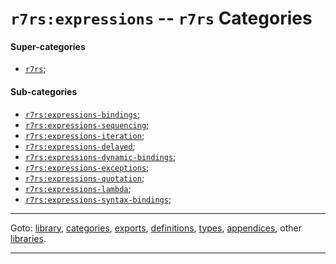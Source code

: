 

<a id='category__r7rs__r7rs_3a_expressions'></a>

# `r7rs:expressions` -- `r7rs` Categories


<a id='category__r7rs__r7rs_3a_expressions__super-categories'></a>

#### Super-categories

 * [`r7rs`](../../r7rs/categories/r7rs.md#category__r7rs__r7rs);


<a id='category__r7rs__r7rs_3a_expressions__sub-categories'></a>

#### Sub-categories

 * [`r7rs:expressions-bindings`](../../r7rs/categories/r7rs_3a_expressions-bindings.md#category__r7rs__r7rs_3a_expressions-bindings);
 * [`r7rs:expressions-sequencing`](../../r7rs/categories/r7rs_3a_expressions-sequencing.md#category__r7rs__r7rs_3a_expressions-sequencing);
 * [`r7rs:expressions-iteration`](../../r7rs/categories/r7rs_3a_expressions-iteration.md#category__r7rs__r7rs_3a_expressions-iteration);
 * [`r7rs:expressions-delayed`](../../r7rs/categories/r7rs_3a_expressions-delayed.md#category__r7rs__r7rs_3a_expressions-delayed);
 * [`r7rs:expressions-dynamic-bindings`](../../r7rs/categories/r7rs_3a_expressions-dynamic-bindings.md#category__r7rs__r7rs_3a_expressions-dynamic-bindings);
 * [`r7rs:expressions-exceptions`](../../r7rs/categories/r7rs_3a_expressions-exceptions.md#category__r7rs__r7rs_3a_expressions-exceptions);
 * [`r7rs:expressions-quotation`](../../r7rs/categories/r7rs_3a_expressions-quotation.md#category__r7rs__r7rs_3a_expressions-quotation);
 * [`r7rs:expressions-lambda`](../../r7rs/categories/r7rs_3a_expressions-lambda.md#category__r7rs__r7rs_3a_expressions-lambda);
 * [`r7rs:expressions-syntax-bindings`](../../r7rs/categories/r7rs_3a_expressions-syntax-bindings.md#category__r7rs__r7rs_3a_expressions-syntax-bindings);

----

Goto: [library](../../r7rs/_index.md#library__r7rs), [categories](../../r7rs/categories/_index.md#toc__r7rs__categories), [exports](../../r7rs/exports/_index.md#toc__r7rs__exports), [definitions](../../r7rs/definitions/_index.md#toc__r7rs__definitions), [types](../../r7rs/types/_index.md#toc__r7rs__types), [appendices](../../r7rs/appendices/_index.md#toc__r7rs__appendices), other [libraries](../../_libraries.md#toc__libraries).

----

